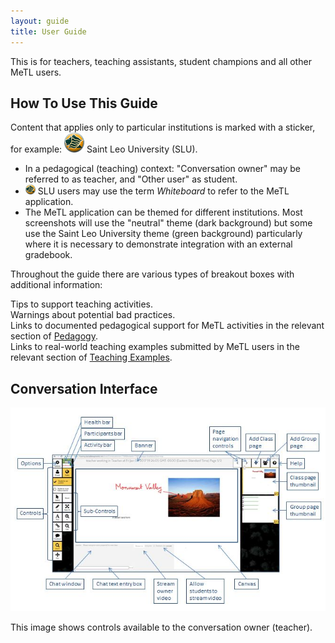 ```yaml
---
layout: guide
title: User Guide
---
```


This is for teachers, teaching assistants, student champions and all other MeTL users.

## How To Use This Guide

Content that applies only to particular institutions is marked with a sticker, for example: 
![Saint Leo University](images/slu-32.png) Saint Leo University (SLU).

- In a pedagogical (teaching) context: "Conversation owner" may be referred to as teacher, and "Other user" as student.
- ![Saint Leo University](images/slu-16.png) SLU users may use the term *Whiteboard* to refer to the MeTL application.
- The MeTL application can be themed for different institutions.  Most screenshots will use the "neutral" theme (dark background) but some use the Saint Leo University theme (green background) particularly where it is necessary to demonstrate integration with an external gradebook.

Throughout the guide there are various types of breakout boxes with additional information: 

<div class="tip">Tips to support teaching activities.</div>

<div class="warning">Warnings about potential bad practices.</div>

<div class="pedagogy">Links to documented pedagogical support for MeTL activities in the relevant section of <a href="academy-pedagogy.html">Pedagogy</a>.</div>

<div class="example">Links to real-world teaching examples submitted by MeTL users in the relevant section of <a href="academy-examples.html">Teaching Examples</a>.</div>

## Conversation Interface

![Conversation](images/guide-conversation.jpg)

This image shows controls available to the conversation owner (teacher).